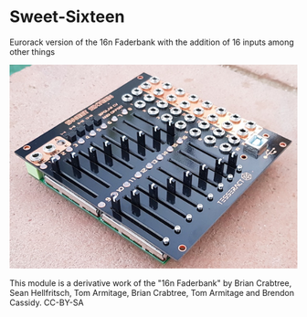 # Sweet-Sixteen
Eurorack version of the 16n Faderbank with the addition of 16 inputs among other things

![Sweet Sixteen](20191105_181811.jpg)

This module is a derivative work of the "16n Faderbank" by Brian Crabtree, Sean Hellfritsch, Tom Armitage, Brian Crabtree, Tom Armitage and Brendon Cassidy. CC-BY-SA
